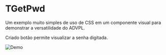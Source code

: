 # TGetPwd
Um exemplo muito simples de uso de CSS em um componente visual para demonstrar a versatilidade do ADVPL.

Criado botão permite visualizar a senha digitada.

![Demo](https://user-images.githubusercontent.com/55159124/163416463-834498f7-b90f-4bc6-ad93-d346c8e2f72e.gif)
